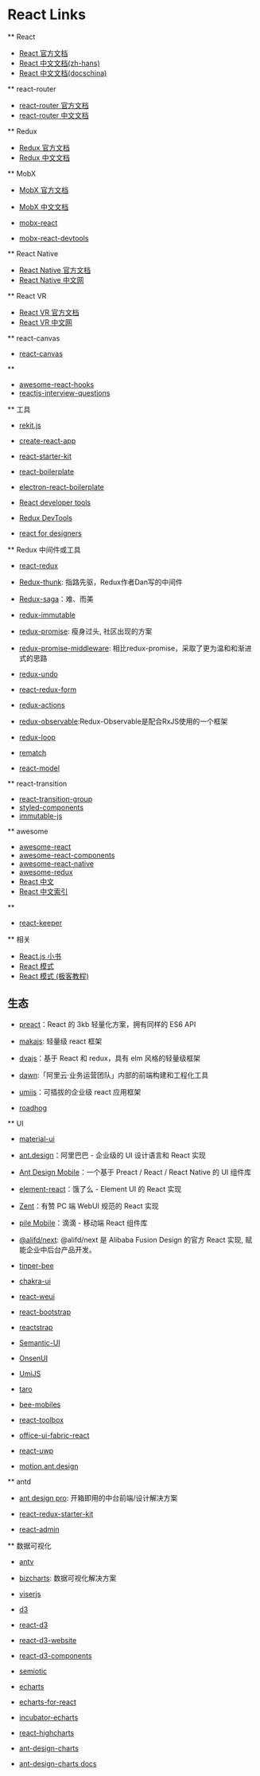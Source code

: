 # React Links

** React
- [React 官方文档](https://reactjs.org/)
- [React 中文文档(zh-hans)](https://zh-hans.reactjs.org/)
- [React 中文文档(docschina)](https://react.docschina.org/)

** react-router
- [react-router 官方文档](https://reacttraining.com/react-router/)
- [react-router 中文文档](https://react-router.docschina.org/)

** Redux
- [Redux 官方文档](https://redux.js.org/)
- [Redux 中文文档](https://cn.redux.js.org/)

** MobX
- [MobX 官方文档](https://mobx.js.org/)
- [MobX 中文文档](https://cn.mobx.js.org/)
- [mobx-react](https://github.com/mobxjs/mobx-react)

- [mobx-react-devtools](https://github.com/mobxjs/mobx-react-devtools)

** React Native
- [React Native 官方文档](https://facebook.github.io/react-native/)
- [React Native 中文网](https://reactnative.cn/)

** React VR
- [React VR 官方文档](https://facebook.github.io/react-360/)
- [React VR 中文网](http://www.vr-react.com/)

** react-canvas
- [react-canvas](https://github.com/Flipboard/react-canvas)

**
- [awesome-react-hooks](https://github.com/rehooks/awesome-react-hooks)
- [reactjs-interview-questions](https://github.com/sudheerj/reactjs-interview-questions)

** 工具
- [rekit.js](http://rekit.js.org/)
- [create-react-app](https://facebook.github.io/create-react-app/)
- [react-starter-kit](https://github.com/bodyno/react-starter-kit)
- [react-boilerplate](https://github.com/react-boilerplate/react-boilerplate)
- [electron-react-boilerplate](https://github.com/electron-react-boilerplate/electron-react-boilerplate)
- [React developer tools](https://github.com/facebook/react-devtools)
- [Redux DevTools](https://github.com/reduxjs/redux-devtools)

- [react for designers](https://reactfordesigners.com/)

** Redux 中间件或工具
- [react-redux](https://github.com/reduxjs/react-redux)
- [Redux-thunk](https://github.com/reduxjs/redux-thunk): 指路先驱，Redux作者Dan写的中间件
- [Redux-saga](https://github.com/reduxjs/redux-thunk)：难、而美
- [redux-immutable](https://github.com/redux-saga/redux-saga)
- [redux-promise](https://github.com/acdlite/redux-promise): 瘦身过头, 社区出现的方案
- [redux-promise-middleware](https://github.com/pburtchaell/redux-promise-middleware): 相比redux-promise，采取了更为温和和渐进式的思路

- [redux-undo](https://github.com/omnidan/redux-undo)
- [react-redux-form](https://github.com/davidkpiano/react-redux-form)

- [redux-actions](https://github.com/redux-utilities/redux-actions)
- [redux-observable](https://github.com/redux-observable/redux-observable):Redux-Observable是配合RxJS使用的一个框架
- [redux-loop](https://github.com/redux-loop/redux-loop)
- [rematch](https://github.com/rematch/rematch)
- [react-model](https://github.com/byte-fe/react-model)

** react-transition
- [react-transition-group](https://reactcommunity.org/react-transition-group/)
- [styled-components](https://www.styled-components.com/)
- [immutable-js](https://facebook.github.io/immutable-js/)

** awesome
- [awesome-react](https://github.com/enaqx/awesome-react)
- [awesome-react-components](https://github.com/brillout/awesome-react-components)
- [awesome-react-native](https://github.com/jondot/awesome-react-native)
- [awesome-redux](https://github.com/xgrommx/awesome-redux)
- [React 中文](http://react-china.org/)
- [React 中文索引](http://nav.react-china.org/)

**
- [react-keeper](https://github.com/vifird/react-keeper)


** 相关
- [React.js 小书](http://huziketang.mangojuice.top/books/react/)
- [React 模式](http://sangka-z.com/react-in-patterns-cn/)
- [React 模式 (极客教程)](https://www.geekjc.com/ebook/detail/5bae0c10ddb4f437ecfdc708/1538132695121)

## 生态

- [preact](https://preactjs.com/)：React 的 3kb 轻量化方案，拥有同样的 ES6 API
- [makajs](https://github.com/makajs): 轻量级 react 框架

- [dvajs](https://dvajs.com/)：基于 React 和 redux，具有 elm 风格的轻量级框架
- [dawn](https://github.com/alibaba/dawn):「阿里云·业务运营团队」内部的前端构建和工程化工具
- [umijs](https://github.com/umijs/umi)：可插拔的企业级 react 应用框架
- [roadhog](https://github.com/sorrycc/roadhog)


** UI

- [material-ui](https://material-ui.com/)
- [ant.design](https://ant.design/index-cn)：阿里巴巴 - 企业级的 UI 设计语言和 React 实现
- [Ant Design Mobile](https://mobile.ant.design/index-cn)：一个基于 Preact / React / React Native 的 UI 组件库
- [element-react](https://elemefe.github.io/element-react/#/zh-CN/quick-start)：饿了么 - Element UI 的 React 实现
- [Zent](https://youzan.github.io/zent/zh/guides/install)：有赞 PC 端 WebUI 规范的 React 实现
- [pile Mobile](https://didi.github.io/pile.js/#/?_k=iycbqk)：滴滴 - 移动端 React 组件库
- [@alifd/next](https://fusion.design/component/doc/102): @alifd/next 是 Alibaba Fusion Design 的官方 React 实现, 赋能企业中后台产品开发。
- [tinper-bee](http://bee.tinper.org/tinper-bee/)
- [chakra-ui](https://github.com/chakra-ui/chakra-ui)

- [react-weui](https://github.com/weui/react-weui)
- [react-bootstrap](https://github.com/react-bootstrap/react-bootstrap)
- [reactstrap](https://github.com/reactstrap/reactstrap)
- [Semantic-UI](https://github.com/Semantic-Org/Semantic-UI)
- [OnsenUI](https://github.com/OnsenUI/OnsenUI)
- [UmiJS](https://umijs.org/)
- [taro](https://taro.js.org/)

- [bee-mobiles](https://bee-mobiles.github.io/)
- [react-toolbox](https://github.com/react-toolbox/react-toolbox/)
- [office-ui-fabric-react](https://github.com/OfficeDev/office-ui-fabric-react)
- [react-uwp](https://www.react-uwp.com/)
- [motion.ant.design](https://motion.ant.design/)

** antd
- [ant design pro](https://pro.ant.design/index-cn): 开箱即用的中台前端/设计解决方案

- [react-redux-starter-kit](https://github.com/davezuko/react-redux-starter-kit)
- [react-admin](https://github.com/marmelab/react-admin)

** 数据可视化
- [antv](https://antv.alipay.com/zh-cn/g2/3.x/tutorial)
- [bizcharts](http://bizcharts.net/index): 数据可视化解决方案

- [viserjs](https://viserjs.github.io/docs.html#/viser/guide/installation)

- [d3](https://github.com/d3/d3)
- [react-d3](https://github.com/esbullington/react-d3)
- [react-d3-website](https://reactiva.github.io/react-d3-website/)
- [react-d3-components](https://github.com/codesuki/react-d3-components)
- [semiotic](https://github.com/nteract/semiotic)

- [echarts](https://github.com/apache/incubator-echarts)
- [echarts-for-react](https://github.com/hustcc/echarts-for-react)
- [incubator-echarts](https://github.com/apache/incubator-echarts)

- [react-highcharts](https://github.com/kirjs/react-highcharts)

- [ant-design-charts](https://github.com/ant-design/ant-design-charts)
- [ant-design-charts docs](https://charts.ant.design/)


